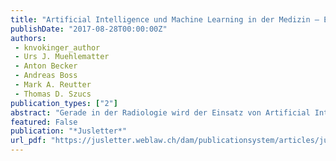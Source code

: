 ```yaml
---
title: "Artificial Intelligence und Machine Learning in der Medizin – Eine medizinische und rechtliche Würdigung am Beispiel der Radiologie"
publishDate: "2017-08-28T00:00:00Z"
authors: 
 - knvokinger_author
 - Urs J. Muehlematter
 - Anton Becker
 - Andreas Boss
 - Mark A. Reutter
 - Thomas D. Szucs
publication_types: ["2"]
abstract: "Gerade in der Radiologie wird der Einsatz von Artificial Intelligence bzw. Machine Learning es ermöglichen, die Arbeitslast der Ärzteschaft zu reduzieren und dadurch z.B. mehr Zeit für komplexere Fälle und für den direkten Patientenkontakt zu ermöglichen. Während sich zumindest die medizinische Forschung bereits intensiv mit dem Machine Learning und dessen Einsatz in der Medizin auseinandersetzt, fehlen weitestgehend äquivalente rechtliche Würdigungen. Es gilt, sich auch aus rechtlicher Perspektive frühzeitig und intensiver mit den damit einhergehenden rechtlichen Herausforderungen auseinanderzusetzen, um den daraus resultierenden Chancen und Gefahren gerecht zu werden."
featured: False
publication: "*Jusletter*"
url_pdf: "https://jusletter.weblaw.ch/dam/publicationsystem/articles/jusletter/2017/903/artificial-intellige_da49225588/Jusletter_artificial-intellige_da49225588_de.pdf"
---
```

